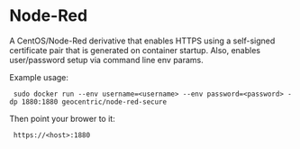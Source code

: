 # Node-Red
A CentOS/Node-Red derivative that enables HTTPS using a self-signed certificate pair that is generated on container startup.  Also, enables user/password setup via command line env  params.

Example usage:

     sudo docker run --env username=<username> --env password=<password> -dp 1880:1880 geocentric/node-red-secure

Then point your brower to it:

     https://<host>:1880

